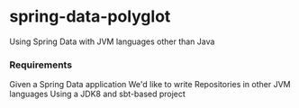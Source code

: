 # spring-data-polyglot
Using Spring Data with JVM languages other than Java

### Requirements
Given a Spring Data application
We'd like to write Repositories in other JVM languages
Using a JDK8 and sbt-based project
